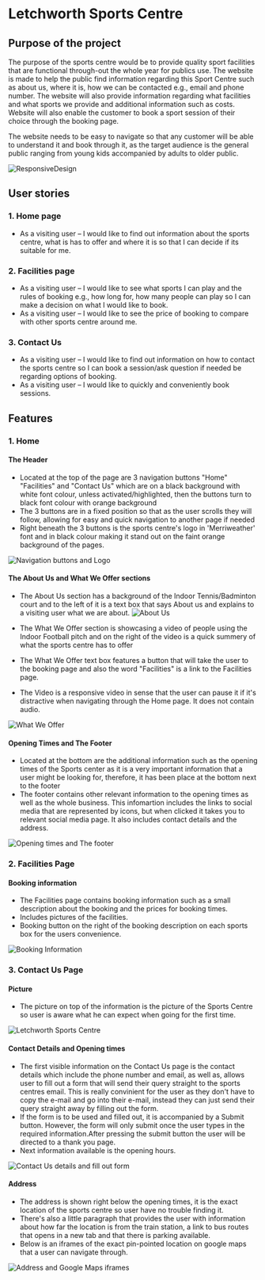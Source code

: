 # Letchworth Sports Centre 
## Purpose of the project
The purpose of the sports centre would be to provide quality sport facilities that are functional through-out the whole year for publics use. The website is made to help the public find information regarding this Sport Centre such as about us, where it is, how we can be contacted e.g., email and phone number. The website will also provide information regarding what facilities and what sports we provide and additional information such as costs. Website will also enable the customer to book a sport session of their choice through the booking page.

The website needs to be easy to navigate so that any customer will be able to understand it and book through it, as the target audience is the general public ranging from young kids accompanied by adults to older public. 


![ResponsiveDesign](/assets/readme-images/responsiveweb.png "Screenshot of ResponsiveDesign site")

## User stories
### 1. Home page
 - As a visiting user – I would like to find out information about the sports centre, what is has to offer and where it is so that I can decide if its suitable for me.
### 2. Facilities page
 - As a visiting user – I would like to see what sports I can play and the rules of booking e.g., how long for, how many people can play so I can make a decision on what I would like to book.
 - As a visiting user – I would like to see the price of booking to compare with other sports centre around me.
### 3. Contact Us
 - As a visiting user – I would like to find out information on how to contact the sports centre so I can book a session/ask question if needed be regarding options of booking.
 - As a visiting user – I would like to quickly and conveniently book sessions.

## Features
### 1. Home
#### The Header
- Located at the top of the page are 3 navigation buttons "Home" "Facilities" and "Contact Us" which are on a black background with white font colour, unless activated/highlighted, then the buttons turn to black font colour with orange background
- The 3 buttons are in a fixed position so that as the user scrolls they will follow, allowing for easy and quick navigation to another page if needed
- Right beneath the 3 buttons is the sports centre's logo in 'Merriweather' font and in black colour making it stand out on the faint orange background of the pages.

![Navigation buttons and Logo](/assets/readme-images/nav-and-logo.png "Navigation Buttons and Logo")

#### The About Us and What We Offer sections
- The About Us section has a background of the Indoor Tennis/Badminton court and to the left of it is a text box that says About us and explains to a visiting user what we are about.
![About Us](/assets/readme-images/about-us.png "About Us")

- The What We Offer section is showcasing a video of people using the Indoor Football pitch and on the right of the video is a quick summery of what the sports centre has to offer
- The What We Offer text box features a button that will take the user to the booking page and also the word "Facilities" is a link to the Facilities page. 
- The Video is a responsive video in sense that the user can pause it if it's distractive when navigating through the Home page. It does not contain audio.

![What We Offer](/assets/readme-images/what-we-offer.png "What We Offer")

#### Opening Times and The Footer
- Located at the bottom are the additional information such as the opening times of the Sports center as it is a very important information that a user might be looking for, therefore, it has been place at the bottom next to the footer
- The footer contains other relevant information to the opening times as well as the whole business. This infomartion includes the links to social media that are represented by icons, but when clicked it takes you to relevant social media page. It also includes contact details and the address.

![Opening times and The footer](/assets/readme-images/openingtimes-footer.png "Opening times and The footer")

### 2. Facilities Page
#### Booking information
- The Facilities page contains booking information such as a small description about the booking and the prices for booking times.
- Includes pictures of the facilities.
- Booking button on the right of the booking description on each sports box for the users convenience.

![Booking Information](/assets/readme-images/bookinginformation.png "Booking Information")

### 3. Contact Us Page
#### Picture
- The picture on top of the information is the picture of the Sports Centre so user is aware what he can expect when going for the first time.

![Letchworth Sports Centre](/assets/readme-images/lsc.png "Letchworth Sports Centre")

#### Contact Details and Opening times
- The first visible information on the Contact Us page is the contact details which include the phone number and email, as well as, allows user to fill out a form that will send their query straight to the sports centres email. This is really convinient for the user as they don't have to copy the e-mail and go into their e-mail, instead they can just send their query straight away by filling out the form.
- If the form is to be used and filled out, it is accompanied by a Submit button. However, the form will only submit once the user types in the required information.After pressing the submit button the user will be directed to a thank you page.
- Next information available is the opening hours.

![Contact Us details and fill out form](/assets/readme-images/contactus.png "Contact Us details and fill out form")

#### Address
- The address is shown right below the opening times, it is the exact location of the sports centre so user have no trouble finding it.
- There's also a little paragraph that provides the user with information about how far the location is from the train station, a link to bus routes that opens in a new tab and that there is parking available.
- Below is an iframes of the exact pin-pointed location on google maps that a user can navigate through.

![Address and Google Maps iframes](/assets/readme-images/address.png "Address and Google Maps iframes")


